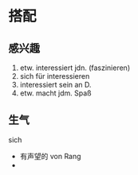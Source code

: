 # 搭配

## 感兴趣

1. etw. interessiert jdn.  (faszinieren)
2. sich für interessieren 
3. interessiert sein an D.
4. etw. macht jdm. Spaß



## 生气

sich



* 有声望的	von Rang
* 

